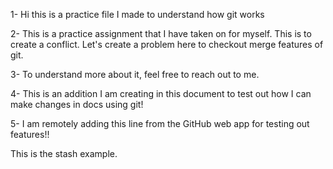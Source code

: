 1- Hi this is a practice file I made to understand how git works

2- This is a practice assignment that I have taken on for myself. This is to create a conflict. Let's create a problem here to checkout merge features of git.

3- To understand more about it, feel free to reach out to me.

4- This is an addition I am creating in this document to test out how I can make changes in docs using git!

5- I am remotely adding this line from the GitHub web app for testing out features!!

This is the stash example.


